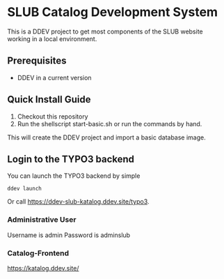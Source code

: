 # SLUB Catalog Development System

This is a DDEV project to get most components of the SLUB website working in a local environment.


## Prerequisites

* DDEV in a current version

## Quick Install Guide

1. Checkout this repository
2. Run the shellscript start-basic.sh or run the commands by hand.

This will create the DDEV project and import a basic database image.


## Login to the TYPO3 backend

You can launch the TYPO3 backend by simple

`ddev launch`

Or call https://ddev-slub-katalog.ddev.site/typo3.

### Administrative User

Username is admin
Password is adminslub

### Catalog-Frontend

https://katalog.ddev.site/
